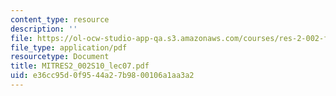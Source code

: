 ```yaml
---
content_type: resource
description: ''
file: https://ol-ocw-studio-app-qa.s3.amazonaws.com/courses/res-2-002-finite-element-procedures-for-solids-and-structures-spring-2010/e36cc95d0f9544a27b9800106a1aa3a2_MITRES2_002S10_lec07.pdf
file_type: application/pdf
resourcetype: Document
title: MITRES2_002S10_lec07.pdf
uid: e36cc95d-0f95-44a2-7b98-00106a1aa3a2
---
```

